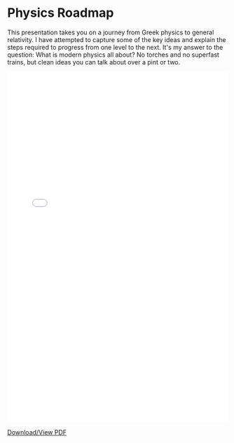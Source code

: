 # Physics Roadmap

This presentation takes you on a journey from Greek physics to general relativity. 
I have attempted to capture some of the key ideas and explain the steps required to progress from one level to the next.
It's my answer to the question: What is modern physics all about?
No torches and no superfast trains, but clean ideas you can talk about over a pint or two.


<embed src="../_static/25-physics-roadmap.pdf" type="application/pdf" width="100%" height="800px" />

[Download/View PDF](../_static/25-physics-roadmap.pdf)

<div style="margin-bottom: 100px;"></div>
